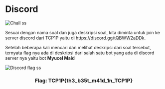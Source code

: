 # Discord

![Chall ss](https://i.postimg.cc/zGD7sdm8/image.png)

Sesuai dengan nama soal dan juga deskripsi soal, kita diminta untuk join ke server discord dari TCP1P yaitu di https://discord.gg/tQBWW2aDDk.

Setelah beberapa kali mencari dan melihat deskripsi dari soal tersebut, ternyata flag nya ada di deskripsi dari salah satu bot yang ada di discord server nya yaitu bot **Myucel Maid**

![Discord flag ss](https://i.postimg.cc/gkLmvKtc/image.png)

<div align="center">

### Flag: TCP1P{th3_b35t_m41d_1n_TCP1P}

</div>